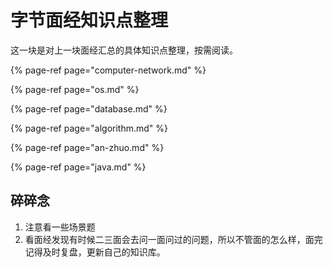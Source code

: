 # 字节面经知识点整理

这一块是对上一块面经汇总的具体知识点整理，按需阅读。

{% page-ref page="computer-network.md" %}

{% page-ref page="os.md" %}

{% page-ref page="database.md" %}

{% page-ref page="algorithm.md" %}

{% page-ref page="an-zhuo.md" %}

{% page-ref page="java.md" %}

## 碎碎念

1. 注意看一些场景题
2. 看面经发现有时候二三面会去问一面问过的问题，所以不管面的怎么样，面完记得及时复盘，更新自己的知识库。

